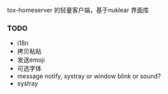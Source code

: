 tox-homeserver 的轻量客户端，基于nuklear 界面库

### TODO

* i18n
* 拷贝粘贴
* 发送emoji
* 可选字体
* message notify, systray or window blink or sound?
* systray

